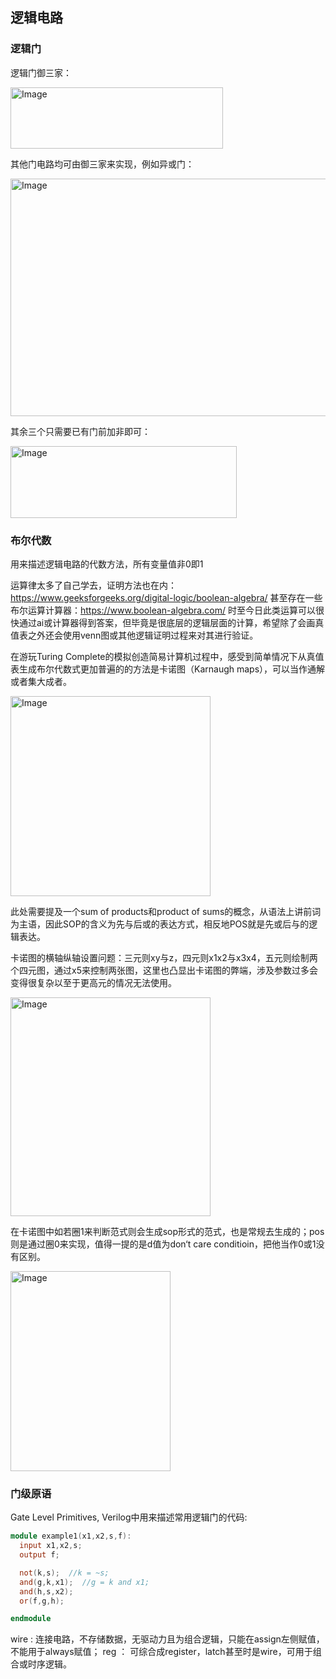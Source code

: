 ## 逻辑电路

### 逻辑门

逻辑门御三家：

<img width="340" height="98" alt="Image" src="https://github.com/user-attachments/assets/f430aa6f-b9d1-4058-89ef-58f2fa1aff11" />

其他门电路均可由御三家来实现，例如异或门：

<img width="611" height="380" alt="Image" src="https://github.com/user-attachments/assets/e53fe675-c735-4401-a4e4-3ba987cdd772" />

其余三个只需要已有门前加非即可：

<img width="362" height="115" alt="Image" src="https://github.com/user-attachments/assets/829adac3-f65d-4c6b-b755-ca63efbb726d" />


### 布尔代数
用来描述逻辑电路的代数方法，所有变量值非0即1

运算律太多了自己学去，证明方法也在内：https://www.geeksforgeeks.org/digital-logic/boolean-algebra/
甚至存在一些布尔运算计算器：https://www.boolean-algebra.com/
时至今日此类运算可以很快通过ai或计算器得到答案，但毕竟是很底层的逻辑层面的计算，希望除了会画真值表之外还会使用venn图或其他逻辑证明过程来对其进行验证。

在游玩Turing Complete的模拟创造简易计算机过程中，感受到简单情况下从真值表生成布尔代数式更加普遍的的方法是卡诺图（Karnaugh maps），可以当作通解或者集大成者。

<img width="320" height="320" alt="Image" src="https://github.com/user-attachments/assets/a2a23f10-7824-4520-8b80-acd7a8cc7225" />

此处需要提及一个sum of products和product of sums的概念，从语法上讲前词为主语，因此SOP的含义为先与后或的表达方式，相反地POS就是先或后与的逻辑表达。

卡诺图的横轴纵轴设置问题：三元则xy与z，四元则x1x2与x3x4，五元则绘制两个四元图，通过x5来控制两张图，这里也凸显出卡诺图的弊端，涉及参数过多会变得很复杂以至于更高元的情况无法使用。

<img width="320" height="350" alt="Image" src="https://github.com/user-attachments/assets/8006f55b-1c2b-4a1b-a4e6-1f59c60f513a" />

在卡诺图中如若圈1来判断范式则会生成sop形式的范式，也是常规去生成的；pos则是通过圈0来实现，值得一提的是d值为don‘t care conditioin，把他当作0或1没有区别。

<img width="256" height="320" alt="Image" src="https://github.com/user-attachments/assets/48cafa8c-96a9-4268-b6cd-ea93b832e85c" />

### 门级原语

Gate Level Primitives, Verilog中用来描述常用逻辑门的代码:

```verilog
module example1(x1,x2,s,f):
  input x1,x2,s;
  output f;

  not(k,s);  //k = ~s;
  and(g,k,x1);  //g = k and x1;
  and(h,s,x2);
  or(f,g,h);

endmodule
```
wire : 连接电路，不存储数据，无驱动力且为组合逻辑，只能在assign左侧赋值，不能用于always赋值；
reg ： 可综合成register，latch甚至时是wire，可用于组合或时序逻辑。